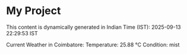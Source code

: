 # My Project

This content is dynamically generated in Indian Time (IST): 2025-09-13 22:29:53 IST


Current Weather in Coimbatore:
Temperature: 25.88 °C
Condition: mist
